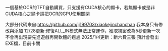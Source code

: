 一個基於OCR的TFT自動購買，只支援有CUDA核心的顯卡，若無顯卡或是非CUDA核心之顯卡請把OCR的GPU使用關閉

大部分代碼來自:https://github.com/jj199703/xiaokejinchanchan     我本身只有修改與添加
12/28更新:修復ALL_IN模式無法正常運作，獲取視窗改為5秒更新一次不會再出現要先進遊戲再開軟體的尷尬
2025/1/4更新：新六費三張
預計會發出EXE檔，目前卡關
